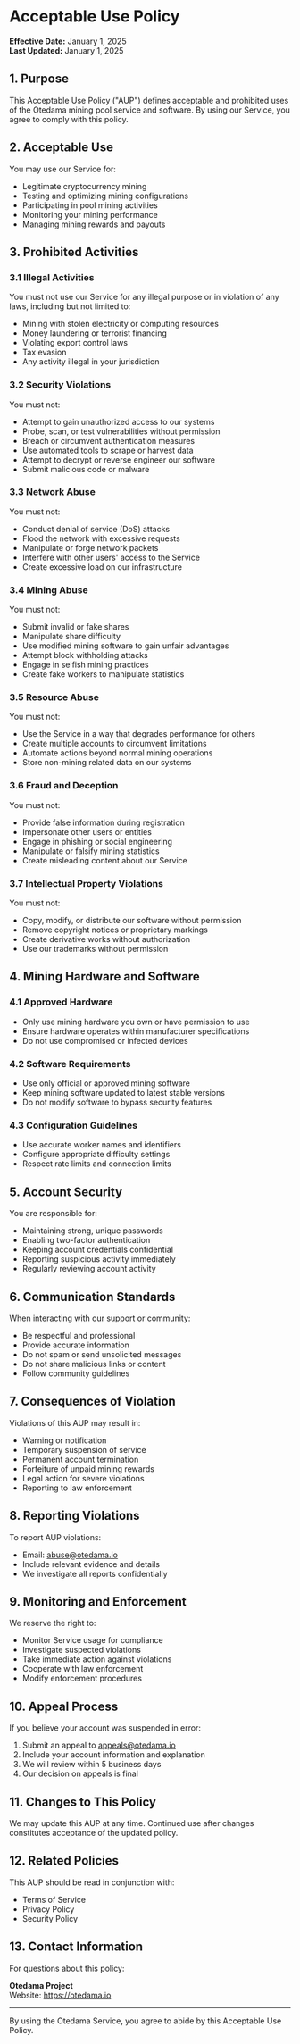 # Acceptable Use Policy

**Effective Date:** January 1, 2025  
**Last Updated:** January 1, 2025

## 1. Purpose

This Acceptable Use Policy ("AUP") defines acceptable and prohibited uses of the Otedama mining pool service and software. By using our Service, you agree to comply with this policy.

## 2. Acceptable Use

You may use our Service for:
- Legitimate cryptocurrency mining
- Testing and optimizing mining configurations
- Participating in pool mining activities
- Monitoring your mining performance
- Managing mining rewards and payouts

## 3. Prohibited Activities

### 3.1 Illegal Activities
You must not use our Service for any illegal purpose or in violation of any laws, including but not limited to:
- Mining with stolen electricity or computing resources
- Money laundering or terrorist financing
- Violating export control laws
- Tax evasion
- Any activity illegal in your jurisdiction

### 3.2 Security Violations
You must not:
- Attempt to gain unauthorized access to our systems
- Probe, scan, or test vulnerabilities without permission
- Breach or circumvent authentication measures
- Use automated tools to scrape or harvest data
- Attempt to decrypt or reverse engineer our software
- Submit malicious code or malware

### 3.3 Network Abuse
You must not:
- Conduct denial of service (DoS) attacks
- Flood the network with excessive requests
- Manipulate or forge network packets
- Interfere with other users' access to the Service
- Create excessive load on our infrastructure

### 3.4 Mining Abuse
You must not:
- Submit invalid or fake shares
- Manipulate share difficulty
- Use modified mining software to gain unfair advantages
- Attempt block withholding attacks
- Engage in selfish mining practices
- Create fake workers to manipulate statistics

### 3.5 Resource Abuse
You must not:
- Use the Service in a way that degrades performance for others
- Create multiple accounts to circumvent limitations
- Automate actions beyond normal mining operations
- Store non-mining related data on our systems

### 3.6 Fraud and Deception
You must not:
- Provide false information during registration
- Impersonate other users or entities
- Engage in phishing or social engineering
- Manipulate or falsify mining statistics
- Create misleading content about our Service

### 3.7 Intellectual Property Violations
You must not:
- Copy, modify, or distribute our software without permission
- Remove copyright notices or proprietary markings
- Create derivative works without authorization
- Use our trademarks without permission

## 4. Mining Hardware and Software

### 4.1 Approved Hardware
- Only use mining hardware you own or have permission to use
- Ensure hardware operates within manufacturer specifications
- Do not use compromised or infected devices

### 4.2 Software Requirements
- Use only official or approved mining software
- Keep mining software updated to latest stable versions
- Do not modify software to bypass security features

### 4.3 Configuration Guidelines
- Use accurate worker names and identifiers
- Configure appropriate difficulty settings
- Respect rate limits and connection limits

## 5. Account Security

You are responsible for:
- Maintaining strong, unique passwords
- Enabling two-factor authentication
- Keeping account credentials confidential
- Reporting suspicious activity immediately
- Regularly reviewing account activity

## 6. Communication Standards

When interacting with our support or community:
- Be respectful and professional
- Provide accurate information
- Do not spam or send unsolicited messages
- Do not share malicious links or content
- Follow community guidelines

## 7. Consequences of Violation

Violations of this AUP may result in:
- Warning or notification
- Temporary suspension of service
- Permanent account termination
- Forfeiture of unpaid mining rewards
- Legal action for severe violations
- Reporting to law enforcement

## 8. Reporting Violations

To report AUP violations:
- Email: abuse@otedama.io
- Include relevant evidence and details
- We investigate all reports confidentially

## 9. Monitoring and Enforcement

We reserve the right to:
- Monitor Service usage for compliance
- Investigate suspected violations
- Take immediate action against violations
- Cooperate with law enforcement
- Modify enforcement procedures

## 10. Appeal Process

If you believe your account was suspended in error:
1. Submit an appeal to appeals@otedama.io
2. Include your account information and explanation
3. We will review within 5 business days
4. Our decision on appeals is final

## 11. Changes to This Policy

We may update this AUP at any time. Continued use after changes constitutes acceptance of the updated policy.

## 12. Related Policies

This AUP should be read in conjunction with:
- Terms of Service
- Privacy Policy
- Security Policy

## 13. Contact Information

For questions about this policy:

**Otedama Project**  
Website: https://otedama.io

---

By using the Otedama Service, you agree to abide by this Acceptable Use Policy.